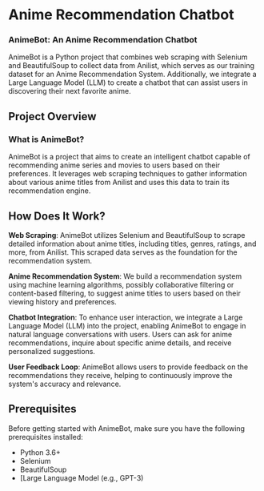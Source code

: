 # Anime Recommendation Chatbot
### AnimeBot: An Anime Recommendation Chatbot
AnimeBot is a Python project that combines web scraping with Selenium and BeautifulSoup to collect data from Anilist, which serves as our training dataset for an Anime Recommendation System. Additionally, we integrate a Large Language Model (LLM) to create a chatbot that can assist users in discovering their next favorite anime.

## Project Overview
### What is AnimeBot?
AnimeBot is a project that aims to create an intelligent chatbot capable of recommending anime series and movies to users based on their preferences. It leverages web scraping techniques to gather information about various anime titles from Anilist and uses this data to train its recommendation engine.

## How Does It Work?
**Web Scraping**: AnimeBot utilizes Selenium and BeautifulSoup to scrape detailed information about anime titles, including titles, genres, ratings, and more, from Anilist. This scraped data serves as the foundation for the recommendation system.

**Anime Recommendation System**: We build a recommendation system using machine learning algorithms, possibly collaborative filtering or content-based filtering, to suggest anime titles to users based on their viewing history and preferences.

**Chatbot Integration**: To enhance user interaction, we integrate a Large Language Model (LLM) into the project, enabling AnimeBot to engage in natural language conversations with users. Users can ask for anime recommendations, inquire about specific anime details, and receive personalized suggestions.

**User Feedback Loop**: AnimeBot allows users to provide feedback on the recommendations they receive, helping to continuously improve the system's accuracy and relevance.

## Prerequisites
Before getting started with AnimeBot, make sure you have the following prerequisites installed:

- Python 3.6+
- Selenium
- BeautifulSoup
- [Large Language Model (e.g., GPT-3)
